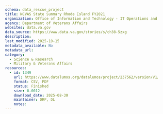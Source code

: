 ```yaml
---
schema: data_rescue_project 
title: NCVAS State Summary Rhode Island FY2021
organization: Office of Information and Technology - IT Operations and Services (ITOPS)
agency: Department of Veterans Affairs
websites: data.va.gov
data_source: https://www.data.va.gov/stories/s/ch38-5zxg
description: 
last_modified: 2025-10-15
metadata_available: No
metadata_url: 
category:
  - Science & Research 
  - Military & Veterans Affairs 
resources:
  - id: 1349
    url: https://www.datalumos.org/datalumos/project/237562/version/V1/view
    format: CSV, PDF
    status: Finished
    size: 0.0012
    download_date: 2025-08-30
    maintainer: DRP, DL
    notes: 
---
```

